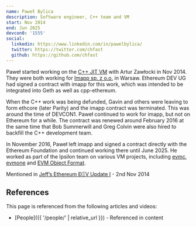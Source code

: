 ```yaml
---
name: Paweł Bylica
description: Software engineer, C++ team and VM
start: Nov 2014
end: Jun 2025
devcon0: '1555'
social:
  linkedin: https://www.linkedin.com/in/pawelbylica/
  twitter: https://twitter.com/chfast
  github: https://github.com/chfast
---
```

Paweł started working on the [C++ JIT VM](https://github.com/ethereum/evmjit) with Artur Zawłocki in Nov 2014.  They were both working for [Imapp sp. z o.o.](https://www.imapp.pl/) in Warsaw.  Ethereum DEV UG had signed a contract with imapp for this work, which was intended to be integrated into Geth as well as cpp-ethereum.

When the C++ work was being defunded, Gavin and others were leaving to form ethcore (later Parity) and the imapp contract was terminated.  This was around the time of DEVCON1.  Paweł continued to work for imapp, but not on Ethereum for a while.  The contract was renewed around February 2016 at the same time that Bob Summerwill and Greg Colvin were also hired to backfill the C++ development team.

In November 2016, Paweł left imapp and signed a contract directly with the Ethereum Foundation and continued working there until June 2025.  He worked as part of the Ipsilon team on various VM projects, including [evmc](https://github.com/ipsilon/evmc), [evmone](https://github.com/ipsilon/evmone) and [EVM Object Format](https://eips.ethereum.org/EIPS/eip-7692).

Mentioned in [Jeff’s Ethereum ÐΞV Update I](https://blog.ethereum.org/2014/11/02/jeffs-ethereum-dev-update) - 2nd Nov 2014


## References

This page is referenced from the following articles and videos:

- [People]({{ '/people/' | relative_url }}) - Referenced in content
